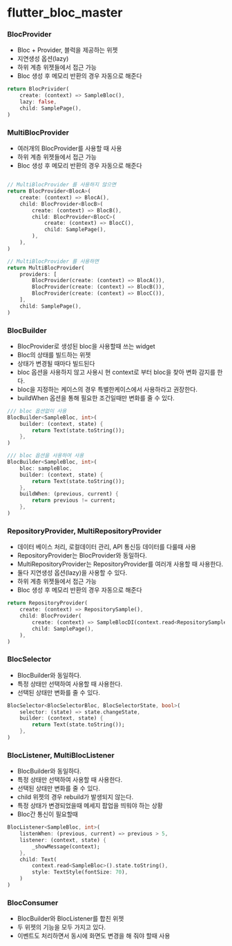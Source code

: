 # flutter_bloc_master

### BlocProvider
- Bloc + Provider, 블럭을 제공하는 위젯
- 지연생성 옵션(lazy)
- 하위 계층 위젯들에서 접근 가능
- Bloc 생성 후 메모리 반환의 경우 자동으로 해준다

``` dart
return BlocPrivider(
    create: (context) => SampleBloc(),
    lazy: false,
    child: SamplePage(),
)
```

### MultiBlocProvider
- 여러개의 BlocProvider를 사용할 때 사용
- 하위 계층 위젯들에서 접근 가능
- Bloc 생성 후 메모리 반환의 경우 자동으로 해준다

``` dart

// MultiBlocProvider 를 사용하지 않으면
return BlocProvider<BlocA>(
    create: (context) => BlocA(),
    child: BlocProvider<BlocB>(
        create: (context) => BlocB(),
        child: BlocProvider<BlocC>(
            create: (context) => BlocC(),
            child: SamplePage(),
        ),
    ),
)

// MultiBlocProvider 를 사용하면
return MultiBlocProvider(
    providers: [
        BlocProvider(create: (context) => BlocA()),
        BlocProvider(create: (context) => BlocB()),
        BlocProvider(create: (context) => BlocC()),
    ],
    child: SamplePage(),
)
```

### BlocBuilder
- BlocProvider로 생성된 bloc을 사용할때 쓰는 widget
- Bloc의 상태를 빌드하는 위젯
- 상태가 변경될 때마다 빌드된다
- bloc 옵션을 사용하지 않고 사용시 현 context로 부터 bloc을 찾아 변화 감지를 한다.
- bloc을 지정하는 케이스의 경우 특별한케이스에서 사용하라고 권장한다.
- buildWhen 옵션을 통해 필요한 조건일때만 변화를 줄 수 있다.

``` dart
/// bloc 옵션없이 사용
BlocBuilder<SampleBloc, int>(
    builder: (context, state) {
        return Text(state.toString());
    },
)

/// bloc 옵션을 사용하여 사용
BlocBuilder<SampleBloc, int>(
    bloc: sampleBloc,
    builder: (context, state) {
        return Text(state.toString());
    },
    buildWhen: (previous, current) {
        return previous != current;
    },
)
```

### RepositoryProvider, MultiRepositoryProvider
- 데이터 베이스 처리, 로컬데이터 관리, API 통신등 데이터를 다룰때 사용
- RepositoryProvider는 BlocProvider와 동일하다.
- MultiRepositoryProvider는 RepositoryProvider를 여러개 사용할 때 사용한다.
- 둘다 지연생성 옵션(lazy)을 사용할 수 있다.
- 하위 계층 위젯들에서 접근 가능
- Bloc 생성 후 메모리 반환의 경우 자동으로 해준다

``` dart
return RepositoryProvider(
    create: (context) => RepositorySample(),
    child: BlocProvider(
        create: (context) => SampleBlocDI(context.read<RepositorySample>()),
        child: SamplePage(),
    ),
)
```

### BlocSelector
- BlocBuilder와 동일하다.
- 특정 상태만 선택하여 사용할 때 사용한다.
- 선택된 상태만 변화를 줄 수 있다.

``` dart
BlocSelector<BlocSelectorBloc, BlocSelectorState, bool>(
    selector: (state) => state.changeState,
    builder: (context, state) {
        return Text(state.toString());
    },
)
```

### BlocListener, MultiBlocListener
- BlocBuilder와 동일하다.
- 특정 상태만 선택하여 사용할 때 사용한다.
- 선택된 상태만 변화를 줄 수 있다.
- child 위젯의 경우 rebuild가 발생되지 않는다.
- 특정 상태가 변경되었을때 메세지 팝업을 띄워야 하는 상황
- Bloc간 통신이 필요할때

``` dart
BlocListener<SampleBloc, int>(
    listenWhen: (previous, current) => previous > 5,
    listener: (context, state) {
        _showMessage(context);
    },
    child: Text(
        context.read<SampleBloc>().state.toString(),
        style: TextStyle(fontSize: 70),
    )
)
```

### BlocConsumer
- BlocBuilder와 BlocListener를 합친 위젯
- 두 위젯의 기능을 모두 가지고 있다.
- 이벤트도 처리하면서 동시에 화면도 변경을 해 줘야 할때 사용

